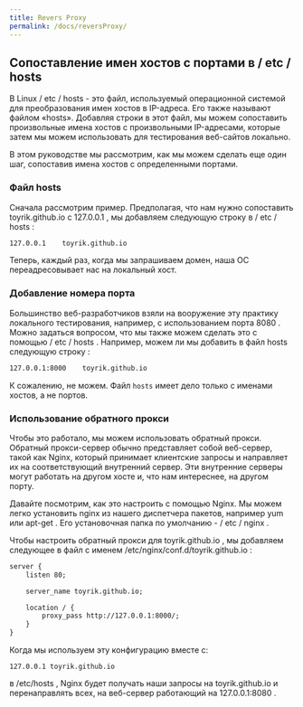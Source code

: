 ```yaml
---
title: Revers Proxy
permalink: /docs/reversProxy/
---
```

## Сопоставление имен хостов с портами в / etc / hosts

В Linux / etc / hosts - это файл, используемый операционной системой для преобразования имен хостов в IP-адреса. Его также называют файлом «hosts». Добавляя строки в этот файл, мы можем сопоставить произвольные имена хостов с произвольными IP-адресами, которые затем мы можем использовать для тестирования веб-сайтов локально.

В этом руководстве мы рассмотрим, как мы можем сделать еще один шаг, сопоставив имена хостов с определенными портами.

### Файл hosts

Сначала рассмотрим пример. Предполагая, что нам нужно сопоставить toyrik.github.io с 127.0.0.1 , мы добавляем следующую строку в / etc / hosts :

```txt
127.0.0.1    toyrik.github.io
```

Теперь, каждый раз, когда мы запрашиваем домен, наша ОС переадресовывает нас на локальный хост.

### Добавление номера порта

Большинство веб-разработчиков взяли на вооружение эту практику локального тестирования, например, с использованием порта 8080 . Можно задаться вопросом, что мы также можем сделать это с помощью / etc / hosts . Например, можем ли мы добавить в файл hosts следующую строку :

```txt
127.0.0.1:8000    toyrik.github.io
```

К сожалению, не можем. Файл `hosts` имеет дело только с именами хостов, а не портов.

### Использование обратного прокси

Чтобы это работало, мы можем использовать обратный прокси. Обратный прокси-сервер обычно представляет собой веб-сервер, такой как Nginx, который принимает клиентские запросы и направляет их на соответствующий внутренний сервер. Эти внутренние серверы могут работать на другом хосте и, что нам интереснее, на другом порту.

Давайте посмотрим, как это настроить с помощью Nginx. Мы можем легко установить nginx из нашего диспетчера пакетов, например yum или apt-get . Его установочная папка по умолчанию - / etc / nginx .

Чтобы настроить обратный прокси для toyrik.github.io , мы добавляем следующее в файл с именем /etc/nginx/conf.d/toyrik.github.io :

```txt
server {
    listen 80;

    server_name toyrik.github.io;

    location / {
        proxy_pass http://127.0.0.1:8000/;
    }
}
```

Когда мы используем эту конфигурацию вместе с:

`127.0.0.1 toyrik.github.io`

в /etc/hosts , Nginx будет получать наши запросы на toyrik.github.io и перенаправлять всех, на веб-сервер работающий на 127.0.0.1:8080 .

